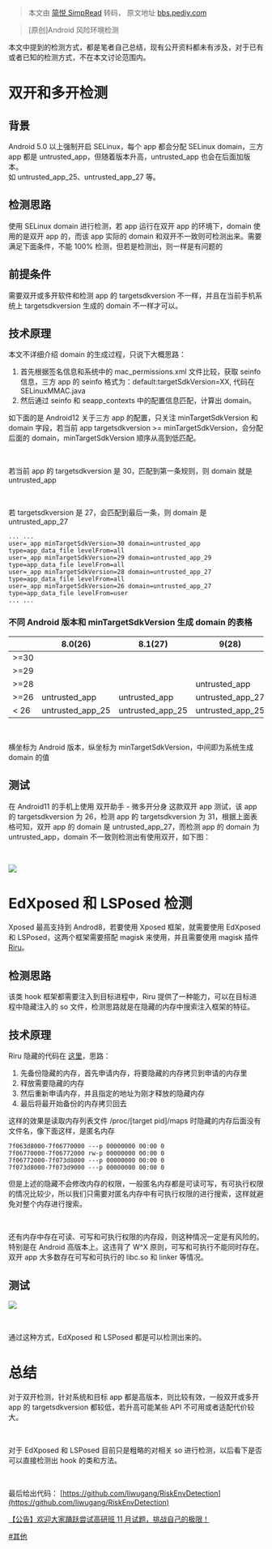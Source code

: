> 本文由 [简悦 SimpRead](http://ksria.com/simpread/) 转码， 原文地址 [bbs.pediy.com](https://bbs.pediy.com/thread-271082.htm)

> [原创]Android 风险环境检测

本文中提到的检测方式，都是笔者自己总结，现有公开资料都未有涉及，对于已有或者已知的检测方式，不在本文讨论范围内。

双开和多开检测
=======

背景
--

Android 5.0 以上强制开启 SELinux，每个 app 都会分配 SELinux domain，三方 app 都是 untrusted_app，但随着版本升高，untrusted_app 也会在后面加版本。  
如 untrusted_app_25、untrusted_app_27 等。

检测思路
----

使用 SELinux domain 进行检测，若 app 运行在双开 app 的环境下，domain 使用的是双开 app 的，而该 app 实际的 domain 和双开不一致则可检测出来。需要满足下面条件，不能 100% 检测，但若是检测出，则一样是有问题的

前提条件
----

需要双开或多开软件和检测 app 的 targetsdkversion 不一样，并且在当前手机系统上 targetsdkversion 生成的 domain 不一样才可以。

技术原理
----

本文不详细介绍 domain 的生成过程，只说下大概思路：

1.  首先根据签名信息和系统中的 mac_permissions.xml 文件比较，获取 seinfo 信息，三方 app 的 seinfo 格式为：default:targetSdkVersion=XX, 代码在 SELinuxMMAC.java
2.  然后通过 seinfo 和 seapp_contexts 中的配置信息匹配，计算出 domain。

如下面的是 Android12 关于三方 app 的配置，只关注 minTargetSdkVersion 和 domain 字段，若当前 app targetsdkversion >= minTargetSdkVersion，会分配后面的 domain，minTargetSdkVersion 顺序从高到低匹配。

 

若当前 app 的 targetsdkversion 是 30，匹配到第一条规则，则 domain 就是 untrusted_app

 

若 targetsdkversion 是 27，会匹配到最后一条，则 domain 是 untrusted_app_27

```
... ...
user=_app minTargetSdkVersion=30 domain=untrusted_app type=app_data_file levelFrom=all
user=_app minTargetSdkVersion=29 domain=untrusted_app_29 type=app_data_file levelFrom=all
user=_app minTargetSdkVersion=28 domain=untrusted_app_27 type=app_data_file levelFrom=all
user=_app minTargetSdkVersion=26 domain=untrusted_app_27 type=app_data_file levelFrom=user
... ...

```

### 不同 Android 版本和 minTargetSdkVersion 生成 domain 的表格

<table><thead><tr><th></th><th>8.0(26)</th><th>8.1(27)</th><th>9(28)</th><th>10(29)</th><th>11(30)</th><th>12(31)</th></tr></thead><tbody><tr><td>&gt;=30</td><td></td><td></td><td></td><td></td><td>untrusted_app</td><td>untrusted_app</td></tr><tr><td>&gt;=29</td><td></td><td></td><td></td><td>untrusted_app</td><td>untrusted_app_29</td><td>untrusted_app_29</td></tr><tr><td>&gt;=28</td><td></td><td></td><td>untrusted_app</td><td>untrusted_app_27</td><td>untrusted_app_27</td><td>untrusted_app_27</td></tr><tr><td>&gt;=26</td><td>untrusted_app</td><td>untrusted_app</td><td>untrusted_app_27</td><td>untrusted_app_27</td><td>untrusted_app_27</td><td>untrusted_app_27</td></tr><tr><td>&lt; 26</td><td>untrusted_app_25</td><td>untrusted_app_25</td><td>untrusted_app_25</td><td>untrusted_app_25</td><td>untrusted_app_25</td><td>untrusted_app_25</td></tr></tbody></table>

 

横坐标为 Android 版本，纵坐标为 minTargetSdkVersion，中间即为系统生成 domain 的值

测试
--

在 Android11 的手机上使用 双开助手 - 微多开分身 这款双开 app 测试，该 app 的 targetsdkversion 为 26，检测 app 的 targetsdkversion 为 31，根据上面表格可知，双开 app 的 domain 是 untrusted_app_27，而检测 app 的 domain 为 untrusted_app，domain 不一致则检测出有使用双开，如下图：

 

![](https://bbs.pediy.com/upload/attach/202201/403246_TRADMQMAXKC2TM2.png)

EdXposed 和 LSPosed 检测
=====================

Xposed 最高支持到 Androd8，若要使用 Xposed 框架，就需要使用 EdXposed 和 LSPosed，这两个框架需要搭配 magisk 来使用，并且需要使用 magisk 插件 [Riru](https://github.com/RikkaApps/Riru)。

检测思路
----

该类 hook 框架都需要注入到目标进程中，Riru 提供了一种能力，可以在目标进程中隐藏注入的 so 文件，检测思路就是在隐藏的内存中搜索注入框架的特征。

技术原理
----

Riru 隐藏的代码在 [这里](https://github.com/RikkaApps/Riru/blob/master/riru/src/main/cpp/hide/hide.cpp)，思路：

1.  先备份隐藏的内存，首先申请内存，将要隐藏的内存拷贝到申请的内存里
2.  释放需要隐藏的内存
3.  然后重新申请内存，并且指定的地址为刚才释放的隐藏内存
4.  最后将最开始备份的内存拷贝回去

这样的效果是读取内存列表文件 /proc/[target pid]/maps 时隐藏的内存后面没有文件名，像下面这样，是匿名内存

```
7f063d8000-7f06770000 ---p 00000000 00:00 0
7f06770000-7f06772000 rw-p 00000000 00:00 0
7f06772000-7f073d8000 ---p 00000000 00:00 0
7f073d8000-7f073d9000 ---p 00000000 00:00 0

```

但是上述的隐藏不会修改内存的权限，一般匿名内存都是可读可写，有可执行权限的情况比较少，所以我们只需要对匿名内存中有可执行权限的进行搜索，这样就避免对整个内存进行搜索。

 

还有内存中存在可读、可写和可执行权限的内存段，则这种情况一定是有风险的。特别是在 Android 高版本上。这违背了 W^X 原则，可写和可执行不能同时存在。双开 app 大多数存在可写和可执行的 libc.so 和 linker 等情况。

测试
--

![](https://bbs.pediy.com/upload/attach/202201/403246_AYR7WB2WH4BFTDW.png)

 

通过这种方式，EdXposed 和 LSPosed 都是可以检测出来的。

总结
==

对于双开检测，针对系统和目标 app 都是高版本，则比较有效，一般双开或多开 app 的 targetsdkversion 都较低，若升高可能某些 API 不可用或者适配代价较大。

 

对于 EdXposed 和 LSPosed 目前只是粗略的对相关 so 进行检测，以后看下是否可以直接检测出 hook 的类和方法。

 

最后给出代码： [https://github.com/liwugang/RiskEnvDetection](https://github.com/liwugang/RiskEnvDetection)

[【公告】欢迎大家踊跃尝试高研班 11 月试题，挑战自己的极限！](https://bbs.pediy.com/thread-270220.htm)

[#其他](forum-161-1-129.htm)